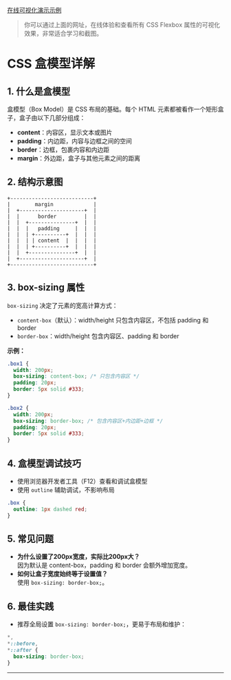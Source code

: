 [在线可视化演示示例](https://demo.siqiongbiluo.love/flex.html)

> 你可以通过上面的网址，在线体验和查看所有 CSS Flexbox 属性的可视化效果，非常适合学习和截图。


# CSS 盒模型详解

## 1. 什么是盒模型

盒模型（Box Model）是 CSS 布局的基础。每个 HTML 元素都被看作一个矩形盒子，盒子由以下几部分组成：

- **content**：内容区，显示文本或图片
- **padding**：内边距，内容与边框之间的空间
- **border**：边框，包裹内容和内边距
- **margin**：外边距，盒子与其他元素之间的距离

## 2. 结构示意图

```
+---------------------------+
|        margin             |
|  +---------------------+  |
|  |      border         |  |
|  |  +---------------+  |  |
|  |  |   padding     |  |  |
|  |  | +----------+  |  |  |
|  |  | | content  |  |  |  |
|  |  | +----------+  |  |  |
|  |  +---------------+  |  |
|  +---------------------+  |
+---------------------------+
```

## 3. box-sizing 属性

`box-sizing` 决定了元素的宽高计算方式：

- `content-box`（默认）：width/height 只包含内容区，不包括 padding 和 border
- `border-box`：width/height 包含内容区、padding 和 border

**示例：**

```css
.box1 {
  width: 200px;
  box-sizing: content-box; /* 只包含内容区 */
  padding: 20px;
  border: 5px solid #333;
}

.box2 {
  width: 200px;
  box-sizing: border-box; /* 包含内容区+内边距+边框 */
  padding: 20px;
  border: 5px solid #333;
}
```

## 4. 盒模型调试技巧

- 使用浏览器开发者工具（F12）查看和调试盒模型
- 使用 `outline` 辅助调试，不影响布局

```css
.box {
  outline: 1px dashed red;
}
```

## 5. 常见问题

- **为什么设置了200px宽度，实际比200px大？**  
  因为默认是 content-box，padding 和 border 会额外增加宽度。
- **如何让盒子宽度始终等于设置值？**  
  使用 `box-sizing: border-box;`。

## 6. 最佳实践

- 推荐全局设置 `box-sizing: border-box;`，更易于布局和维护：

```css
*,
*::before,
*::after {
  box-sizing: border-box;
}
```

---

